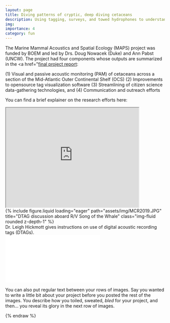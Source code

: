 ```yaml
---
layout: page
title: Diving patterns of cryptic, deep diving cetaceans
description: Using tagging, surveys, and towed hydrophones to understand the spatial ecology of whales off the coast of North Carolina.
img:
importance: 4
category: fun
---
```


The Marine Mammal Acoustics and Spatial Ecology (MAPS) project was funded by BOEM and led by Drs. Doug Nowacek (Duke) and Ann Pabst (UNCW). The project had four components whose outputs are summarized in the <a href="<a href="https://ashleyblawas.github.io/assets/pdf/BOEM%20MAPS%20Report%202023.pdf" target="_blank">final project report</a>:


(1) Visual and passive acoustic monitoring (PAM) of cetaceans across a section of the Mid-Atlantic Outer Continental Shelf (OCS)
(2) Improvements to opensource tag visualization software
(3) Streamlining of citizen science data-gathering technologies, and
(4) Communication and outreach efforts

You can find a brief explainer on the research efforts here:
<iframe width="420" height="315"
src="https://www.youtube.com/watch?v=e7-Eeyj88cM">
</iframe>


<div class="row">
    <div class="col-sm mt-3 mt-md-0">
        {% include figure.liquid loading="eager" path="assets/img/MCR2019.JPG" title="DTAG discussion aboard R/V Song of the Whale" class="img-fluid rounded z-depth-1" %}
    </div>
</div>
<div class="caption">
    Dr. Leigh Hickmott gives instructions on use of digital acoustic recording tags (DTAGs).
</div>



<iframe src="assets/pdf/BOEM MAPS Report 2023.pdf style="width:718px; height:700px;" frameborder="0"></iframe>

You can also put regular text between your rows of images.
Say you wanted to write a little bit about your project before you posted the rest of the images.
You describe how you toiled, sweated, _bled_ for your project, and then... you reveal its glory in the next row of images.


{% endraw %}
